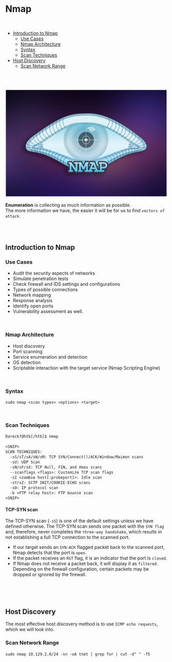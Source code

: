 # Nmap
<br>

- [Introduction to Nmap](#introduction-to-nmap)
    - [Use Cases](#use-cases)
    - [Nmap Architecture](#nmap-architecture)
    - [Syntax](#syntax)
    - [Scan Techniques](#scan-techniques)
- [Host Discovery](#host-discovery)
    - [Scan Network Range](#scan-network-range)

<br>
<br>
<br>

<img src="img/nmap.png">

<br>

**Enumeration** is collecting as much information as possible.<br>
The more information we have, the easier it will be for us to find `vectors of attack`. 

<br>
<br>

## Introduction to Nmap

### Use Cases

- Audit the security aspects of networks
- Simulate penetration tests
- Check firewall and IDS settings and configurations
- Types of possible connections
- Network mapping
- Response analysis
- Identify open ports
- Vulnerability assessment as well.
<br>

### Nmap Architecture

- Host discovery
- Port scanning
- Service enumeration and detection
- OS detection
- Scriptable interaction with the target service (Nmap Scripting Engine)
<br>

### Syntax

```
sudo nmap <scan types> <options> <target>
```
<br>

### Scan Techniques

```
Dareck7@htb[/htb]$ nmap

<SNIP>
SCAN TECHNIQUES:
  -sS/sT/sA/sW/sM: TCP SYN/Connect()/ACK/Window/Maimon scans
  -sU: UDP Scan
  -sN/sF/sX: TCP Null, FIN, and Xmas scans
  --scanflags <flags>: Customize TCP scan flags
  -sI <zombie host[:probeport]>: Idle scan
  -sY/sZ: SCTP INIT/COOKIE-ECHO scans
  -sO: IP protocol scan
  -b <FTP relay host>: FTP bounce scan
<SNIP>
```

#### TCP-SYN scan

The TCP-SYN scan (`-sS`) is one of the default settings unless we have defined otherwise. The TCP-SYN scan sends one packet with the `SYN flag` and, therefore, never completes the `three-way handshake`, which results in not establishing a full TCP connection to the scanned port.

- If our target sends an `SYN-ACK` flagged packet back to the scanned port, Nmap detects that the port is `open`.
- If the packet receives an `RST` flag, it is an indicator that the port is `closed`.
- If Nmap does not receive a packet back, it will display it as `filtered`. Depending on the firewall configuration, certain packets may be dropped or ignored by the firewall.

<br>
<br>
<br>

## Host Discovery

The most effective host discovery method is to use `ICMP echo requests`, which we will look into.

### Scan Network Range
```
sudo nmap 10.129.2.0/24 -sn -oA tnet | grep for | cut -d" " -f5
```
